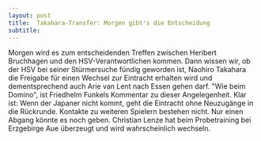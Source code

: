 ```yaml
---
layout: post
title:  Takahara-Transfer: Morgen gibt's die Entscheidung
subtitle:  
---
```


Morgen wird es zum entscheidenden Treffen zwischen Heribert Bruchhagen und den HSV-Verantwortlichen kommen. Dann wissen wir, ob der HSV bei seiner Stürmersuche fündig geworden ist, Naohiro Takahara die Freigabe für einen Wechsel zur Eintracht erhalten wird und dementsprechend auch Arie van Lent nach Essen gehen darf. "Wie beim Domino", ist Friedhelm Funkels Kommentar zu dieser Angelegenheit. Klar ist: Wenn der Japaner nicht kommt, geht die Eintracht ohne Neuzugänge in die Rückrunde. Kontakte zu weiteren Spielern bestehen nicht. Nur einen Abgang könnte es noch geben. Christian Lenze hat beim Probetraining bei Erzgebirge Aue überzeugt und wird wahrscheinlich wechseln.



